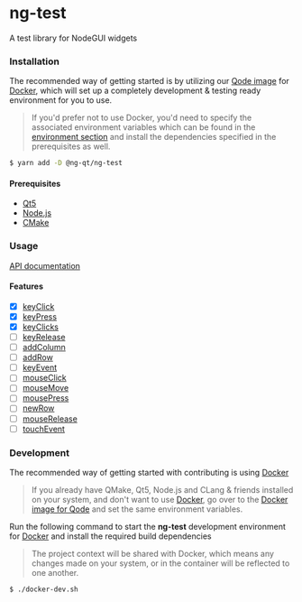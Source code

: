 # ng-test
A test library for NodeGUI widgets

### Installation
The recommended way of getting started is by utilizing our [Qode image](https://github.com/ng-qt/qode-docker-image) for [Docker](https://docker.com), which will set up a completely development & testing ready environment for you to use.
> If you'd prefer not to use Docker, you'd need to specify the associated environment variables which can be found in the [environment section](https://github.com/ng-qt/qode-docker-image#environment) and install the dependencies specified in the prerequisites as well.

```sh
$ yarn add -D @ng-qt/ng-test
```

#### Prerequisites
* [Qt5](https://doc.qt.io/qt-5/qt5-intro.html)
* [Node.js](https://nodejs.org)
* [CMake](https://cmake.org)

### Usage
[API documentation](https://github.com/ng-qt/ng-test/docs/classes/ngtest.md)

#### Features
* [x] [keyClick](https://doc.qt.io/qt-5/qtest.html#keyClick)
* [x] [keyPress](https://doc.qt.io/qt-5/qtest.html#keyPress)
* [x] [keyClicks](https://doc.qt.io/qt-5/qtest.html#keyClicks)
* [ ] [keyRelease](https://doc.qt.io/qt-5/qtest.html#keyPress)
* [ ] [addColumn](https://doc.qt.io/qt-5/qtest.html#addColumn)
* [ ] [addRow](https://doc.qt.io/qt-5/qtest.html#addRow)
* [ ] [keyEvent](https://doc.qt.io/qt-5/qtest.html#keyEvent)
* [ ] [mouseClick](https://doc.qt.io/qt-5/qtest.html#mouseClick)
* [ ] [mouseMove](https://doc.qt.io/qt-5/qtest.html#mouseMove)
* [ ] [mousePress](https://doc.qt.io/qt-5/qtest.html#mousePress)
* [ ] [newRow](https://doc.qt.io/qt-5/qtest.html#newRow)
* [ ] [mouseRelease](https://doc.qt.io/qt-5/qtest.html#mouseRelease)
* [ ] [touchEvent](https://doc.qt.io/qt-5/qtest.html#touchEvent)

### Development
The recommended way of getting started with contributing is using [Docker](https://docker.com)

> If you already have QMake, Qt5, Node.js and CLang & friends installed on your system, and don't want to use [Docker](https://docker.com), go over to the [Docker image for Qode](https://github.com/ng-qt/qode-docker-image#environment) and set the same environment variables.

Run the following command to start the **ng-test** development environment for [Docker](https://docker.com) and install the required build dependencies
> The project context will be shared with Docker, which means any changes made on your system, or in the container will be reflected to one another.
```
$ ./docker-dev.sh
```

